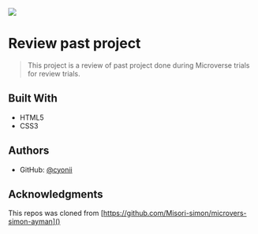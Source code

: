 ![](https://img.shields.io/badge/Microverse-blueviolet)

# Review past project
> This project is a review of past project done during Microverse trials for review trials.

## Built With
- HTML5
- CSS3

## Authors
- GitHub: [@cyonii](https://github.com/cyonii)

## Acknowledgments
This repos was cloned from [https://github.com/Misori-simon/microvers-simon-ayman]()
